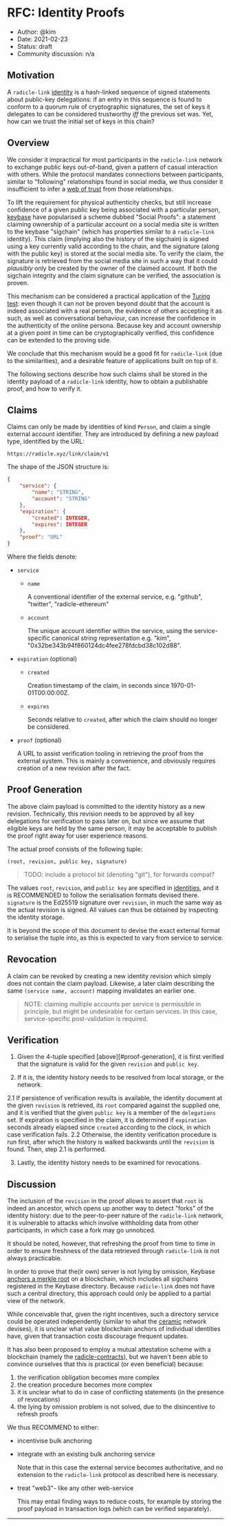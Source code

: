 # RFC: Identity Proofs

* Author: @kim
* Date: 2021-02-23
* Status: draft
* Community discussion: n/a

## Motivation

A `radicle-link` [identity][ids] is a hash-linked sequence of signed statements
about public-key delegations: if an entry in this sequence is found to conform
to a quorum rule of cryptographic signatures, the set of keys it delegates to
can be considered trustworthy _iff_ the previous set was. Yet, how can we trust
the initial set of keys in this chain?

## Overview

We consider it impractical for most participants in the `radicle-link` network
to exchange public keys out-of-band, given a pattern of casual interaction with
others. While the protocol mandates connections between participants, similar to
"following" relationships found in social media, we thus consider it
insufficient to infer a [web of trust][wot] from those relationships.

To lift the requirement for physical authenticity checks, but still increase
confidence of a given public key being associated with a particular person,
[keybase] have popularised a scheme dubbed "Social Proofs": a statement claiming
ownership of a particular account on a social media site is written to the
keybase "sigchain" (which has properties similar to a `radicle-link` identity).
This claim (implying also the history of the sigchain) is signed using a key
currently valid according to the chain, and the signature (along with the public
key) is stored at the social media site. To verify the claim, the signature is
retrieved from the social media site in such a way that it could _plausibly_
only be created by the owner of the claimed account. If both the sigchain
integrity and the claim signature can be verified, the association is proven.

This mechanism can be considered a practical application of the [Turing
test][tt]: even though it can not be proven beyond doubt that the account is
indeed associated with a real person, the evidence of others accepting it as
such, as well as conversational behaviour, can increase the confidence in the
authenticity of the online persona. Because key and account ownership at a given
point in time can be cryptographically verified, this confidence can be extended
to the proving side.

We conclude that this mechanism would be a good fit for `radicle-link` (due to
the similarities), and a desirable feature of applications built on top of it.

The following sections describe how such claims shall be stored in the identity
payload of a `radicle-link` identity, how to obtain a publishable proof, and how
to verify it.

## Claims

Claims can only be made by identities of kind `Person`, and claim a single
external account identifier. They are introduced by defining a new payload type,
identified by the URL:

    https://radicle.xyz/link/claim/v1

The shape of the JSON structure is:

```json
{
    "service": {
        "name": "STRING",
        "account": "STRING"
    },
    "expiration": {
        "created": INTEGER,
        "expires": INTEGER
    },
    "proof": "URL"
}
```

Where the fields denote:

* `service`
    * `name`

      A conventional identifier of the external service, e.g. "github",
      "twitter", "radicle-ethereum"

    * `account`

      The unique account identifier within the service, using the service-
      specific canonical string representation e.g. "kim",
      "0x32be343b94f860124dc4fee278fdcbd38c102d88".

* `expiration` (optional)
    * `created`

      Creation timestamp of the claim, in seconds since 1970-01-01T00:00:00Z.

    * `expires`

      Seconds relative to `created`, after which the claim should no longer be
      considered.

* `proof` (optional)

  A URL to assist verification tooling in retrieving the proof from the external
  system. This is mainly a convenience, and obviously requires creation of a new
  revision after the fact.

## Proof Generation

The above claim payload is committed to the identity history as a new revision.
Technically, this revision needs to be approved by all key delegations for
verification to pass later on, but since we assume that eligible keys are held
by the same person, it may be acceptable to publish the proof right away for
user experience reasons.

The actual proof consists of the following tuple:

    (root, revision, public key, signature)

> TODO: include a protocol bit (denoting "git"), for forwards compat?

The values `root`, `revision`, and `public key` are specified in
[identities][ids], and it is RECOMMENDED to follow the serialisation formats
devised there. `signature` is the Ed25519 signature over `revision`, in much the
same way as the actual revision is signed. All values can thus be obtained by
inspecting the identity storage.

It is beyond the scope of this document to devise the exact external format to
serialise the tuple into, as this is expected to vary from service to service.

## Revocation

A claim can be revoked by creating a new identity revision which simply does not
contain the claim payload. Likewise, a later claim describing the same `(service
name, account)` mapping invalidates an earlier one.

> NOTE: claiming multiple accounts per service is permissible in principle, but
> might be undesirable for certain services. In this case, service-specific
> post-validation is required.

## Verification

1. Given the 4-tuple specified [above][#proof-generation], it is first verified
   that the signature is valid for the given `revision` and `public key`.

2. If it is, the identity history needs to be resolved from local storage, or
   the network.

  2.1 If persistence of verification results is available, the identity document
      at the given `revision` is retrieved, its `root` compared against the
      supplied one, and it is verified that the given `public key` is a member
      of the `delegations` set. If expiration is specified in the claim, it is
      determined if `expiration` seconds already elapsed since `created`
      according to the clock, in which case verification fails.
  2.2 Otherwise, the identity verification procedure is run first, after which
      the history is walked backwards until the `revision` is found. Then, step
      2.1 is performed.

3. Lastly, the identity history needs to be examined for revocations.

## Discussion

The inclusion of the `revision` in the proof allows to assert that `root` is
indeed an ancestor, which opens up another way to detect "forks" of the identity
history: due to the peer-to-peer nature of the `radicle-link` network, it is
vulnerable to attacks which involve withholding data from other participants, in
which case a fork may go unnoticed.

It should be noted, however, that refreshing the proof from time to time in
order to ensure freshness of the data retrieved through `radicle-link` is not
always practicable.

In order to prove that the(ir own) server is not lying by omission, Keybase
[anchors a merkle root][keybase-stellar] on a blockchain, which includes all
sigchains registered in the Keybase directory. Because `radicle-link` does not
have such a central directory, this approach could only be applied to a partial
view of the network.

While conceivable that, given the right incentives, such a directory service
could be operated independently (similar to what the [ceramic] network devises),
it is unclear what value blockchain anchors of individual identities have, given
that transaction costs discourage frequent updates.

It has also been proposed to employ a mutual attestation scheme with a
blockchain (namely the [radicle-contracts]), but we haven't been able to
convince ourselves that this is practical (or even beneficial) because:

1. the verification obligation becomes more complex
2. the creation procedure becomes more complex
3. it is unclear what to do in case of conflicting statements (in the presence
   of revocations)
4. the lying by omission problem is not solved, due to the disincentive to
   refresh proofs

We thus RECOMMEND to either:

* incentivise bulk anchoring

* integrate with an existing bulk anchoring service

  Note that in this case the external service becomes authoritative, and no
  extension to the `radicle-link` protocol as described here is necessary.

* treat "web3"- like any other web-service

  This may entail finding ways to reduce costs, for example by storing the proof
  payload in transaction logs (which can be verified separately).

---

[ids]: ../spec/identities.md
[wot]: https://en.wikipedia.org/wiki/Web_of_trust
[keybase]: https://keybase.io
[tt]: https://en.wikipedia.org/wiki/Turing_test
[keybase-stellar]: https://book.keybase.io/docs/server/stellar
[ceramic]: https://github.com/ceramicnetwork/ceramic/blob/master/SPECIFICATION.md#blockchain-anchoring
[radicle-contracts]: https://github.com/radicle-dev/radicle-contracts
